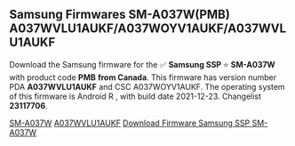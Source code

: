 <h2>Samsung Firmwares SM-A037W(PMB) A037WVLU1AUKF/A037WOYV1AUKF/A037WVLU1AUKF</h2>
Download the Samsung firmware for the ✅ <strong>Samsung SSP </strong> ⭐ <strong>SM-A037W</strong> with product code <strong>PMB</strong> <strong> from Canada</strong>. This firmware has version number PDA <strong>A037WVLU1AUKF</strong> and CSC A037WOYV1AUKF. The operating system of this firmware is Android R , with build date 2021-12-23. Changelist <strong>23117706</strong>.

[SM-A037W](https://samfirm.shop/samsung/model/SM-A037W)
[A037WVLU1AUKF](https://samfirm.shop/samsung/pda/A037WVLU1AUKF)
[Download Firmware Samsung SSP SM-A037W](https://samfirm.shop/samsung/firmware/485026)
